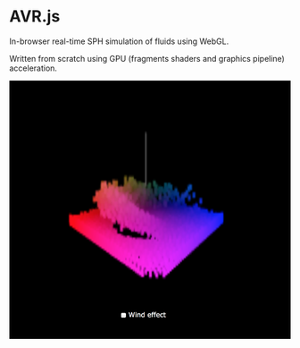 AVR.js
======

In-browser real-time SPH simulation of fluids using WebGL.

Written from scratch using GPU (fragments shaders and graphics pipeline) acceleration.

![alt tag](https://github.com/kosmaks/avr.js/blob/master/doc/screen.png?raw=true)
